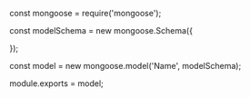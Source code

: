 const mongoose = require('mongoose');

const modelSchema = new mongoose.Schema({

});

const model = new mongoose.model('Name', modelSchema);

module.exports = model;